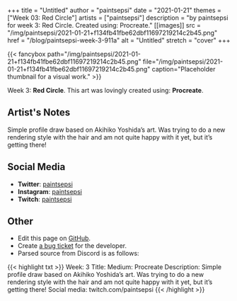+++
title =       "Untitled"
author =      "paintsepsi"
date =        "2021-01-21"
themes =      ["Week 03: Red Circle"]
artists =     ["paintsepsi"]
description = "by paintsepsi for week 3: Red Circle. Created using: Procreate."
[[images]]
              src = "/img/paintsepsi/2021-01-21+f134fb41fbe62dbf11697219214c2b45.png"
              href = "/blog/paintsepsi-week-3-911a"
              alt = "Untitled"
              stretch = "cover"
+++


{{< fancybox path="/img/paintsepsi/2021-01-21+f134fb41fbe62dbf11697219214c2b45.png" file="/img/paintsepsi/2021-01-21+f134fb41fbe62dbf11697219214c2b45.png" caption="Placeholder thumbnail for a visual work." >}}


Week 3: **Red Circle**. This art was lovingly created using: **Procreate**.

## Artist's Notes

Simple profile draw based on Akihiko Yoshida’s art. Was trying to do a new rendering style with the hair and am not quite happy with it yet, but it’s getting there!

## Social Media

- **Twitter**: <a href='https://twitter.com/paintsepsi' target='_blank'>paintsepsi</a>
- **Instagram**: <a href='https://instagram.com/paintsepsi' target='_blank'>paintsepsi</a>
- **Twitch**: <a href='https://twitch.tv/paintsepsi' target='_blank'>paintsepsi</a>


## Other

- Edit this page on [GitHub](https://github.com/teaminkling/web-refresh/edit/main/content/blog/paintsepsi-week-3-911a.md).
- Create [a bug ticket](https://github.com/teaminkling/web-refresh/issues/new?assignees=&labels=bug&template=problem-report.md&title=) for the developer.
- Parsed source from Discord is as follows:

{{< highlight txt >}}
Week: 3
Title: 
Medium: Procreate
Description: Simple profile draw based on Akihiko Yoshida’s art. Was trying to do a new rendering style with the hair and am not quite happy with it yet, but it’s getting there!
Social media: twitch.com/paintsepsi
{{< /highlight >}}
